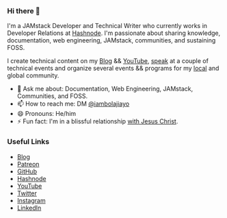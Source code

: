 ### Hi there 👋

I'm a JAMstack Developer and Technical Writer who currently works in Developer Relations at [Hashnode](https://hashnode.com). I'm passionate about sharing knowledge, documentation, web engineering, JAMstack, communities, and sustaining FOSS.

I create technical content on my [Blog](https://bolajiayodeji.com) && [YouTube](https://www.youtube.com/c/bolajiayodeji), [speak](https://bolajiayodeji.com/talks) at a couple of technical events and organize several events && programs for my [local](https://facebook.com/groups/devclokoja/) and global community.

- 💬 Ask me about: Documentation, Web Engineering, JAMstack, Communities, and FOSS.
- 📫 How to reach me: DM [@iambolajiayo](https://twitter.com/iambolajiayo)
- 😄 Pronouns: He/him
- ⚡ Fun fact: I'm in a blissful relationship [with Jesus Christ](https://www.bible.com/bible/111/jhn.3.16).

### Useful Links

- [Blog](https://bolajiayodeji.com/)
- [Patreon](https://www.patreon.com/bolajiayodeji)
- [GitHub](https://github.com/BolajiAyodeji)
- [Hashnode](https://hashnode.com/@bolajiayodeji)
- [YouTube](https://www.youtube.com/c/bolajiayodeji)
- [Twitter](https://twitter.com/iambolajiayo)
- [Instagram](https://www.instagram.com/iambolajiayo/)
- [LinkedIn](https://linkedin.com/in/iambolajiayo/)
